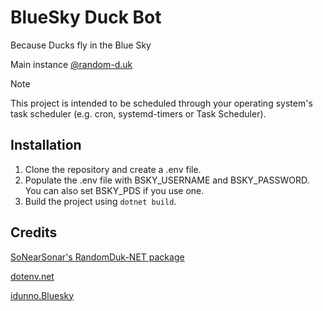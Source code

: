 # BlueSky Duck Bot

Because Ducks fly in the Blue Sky

Main instance [@random-d.uk](https://bsky.app/profile/random-d.uk)

> [!NOTE]
> This project is intended to be scheduled through your operating system's task scheduler (e.g. cron, systemd-timers or Task Scheduler).

## Installation

1. Clone the repository and create a .env file.
2. Populate the .env file with BSKY_USERNAME and BSKY_PASSWORD. You can also set BSKY_PDS if you use one. 
3. Build the project using `dotnet build`.


## Credits

[SoNearSonar's RandomDuk-NET package](https://github.com/SoNearSonar/RandomDuk-NET)

[dotenv.net](https://github.com/bolorundurowb/dotenv.net) 

[idunno.Bluesky](https://github.com/blowdart/idunno.Bluesky)